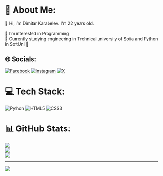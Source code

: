 # 💫 About Me:
👋 Hi, I’m Dimitar Karabelev. I'm 22 years old.<br><br>👀 I’m interested in Programming<br>🌱 Currently studying engineering in Technical university of Sofia and Python in SoftUni 🐍


## 🌐 Socials:
[![Facebook](https://img.shields.io/badge/Facebook-%231877F2.svg?logo=Facebook&logoColor=white)](https://facebook.com/batmitiou) [![Instagram](https://img.shields.io/badge/Instagram-%23E4405F.svg?logo=Instagram&logoColor=white)](https://instagram.com/mityata_) [![X](https://img.shields.io/badge/X-black.svg?logo=X&logoColor=white)](https://x.com/mkaycsgo) 

# 💻 Tech Stack:
![Python](https://img.shields.io/badge/python-3670A0?style=for-the-badge&logo=python&logoColor=ffdd54) ![HTML5](https://img.shields.io/badge/html5-%23E34F26.svg?style=for-the-badge&logo=html5&logoColor=white) ![CSS3](https://img.shields.io/badge/css3-%231572B6.svg?style=for-the-badge&logo=css3&logoColor=white)
# 📊 GitHub Stats:
![](https://github-readme-stats.vercel.app/api?username=dkarabelev&theme=dark&hide_border=false&include_all_commits=false&count_private=false)<br/>
![](https://github-readme-streak-stats.herokuapp.com/?user=dkarabelev&theme=dark&hide_border=false)<br/>
![](https://github-readme-stats.vercel.app/api/top-langs/?username=dkarabelev&theme=dark&hide_border=false&include_all_commits=false&count_private=false&layout=compact)

---
[![](https://visitcount.itsvg.in/api?id=dkarabelev&icon=6&color=8)](https://visitcount.itsvg.in)

<!-- Proudly created with GPRM ( https://gprm.itsvg.in ) -->
